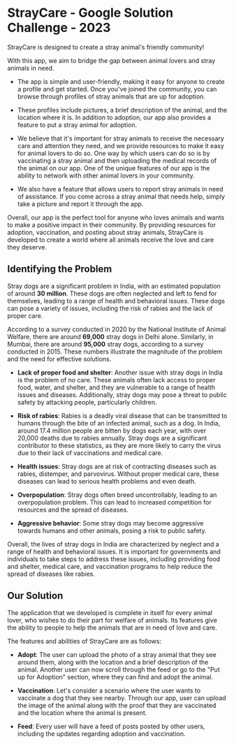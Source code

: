 # StrayCare - Google Solution Challenge - 2023 

StrayCare is designed to create a stray animal's friendly community! 

With this app, we aim to bridge the gap between animal lovers and stray animals in need. 

- The app is simple and user-friendly, making it easy for anyone to create a profile and get started. Once you've joined the community, you can browse through profiles of stray animals that are up for adoption. 

- These profiles include pictures, a brief description of the animal, and the location where it is. In addition to adoption, our app also provides a feature to put a stray animal for adoption. 

- We believe that it's important for stray animals to receive the necessary care and attention they need, and we provide resources to make it easy for animal lovers to do so. One way by which users can do so is by vaccinating a stray animal and then uploading the medical records of the animal on our app. One of the unique features of our app is the ability to network with other animal lovers in your community.

- We also have a feature that allows users to report stray animals in need of assistance. If you come across a stray animal that needs help, simply take a picture and report it through the app. 

Overall, our app is the perfect tool for anyone who loves animals and wants to make a positive impact in their community. By providing resources for adoption, vaccination, and posting about stray animals, StrayCare is developed to create a world where all animals receive the love and care they deserve.

## Identifying the Problem

Stray dogs are a significant problem in India, with an estimated population of around **30 million**. These dogs are often neglected and left to fend for themselves, leading to a range of health and behavioral issues. These dogs can pose a variety of issues, including the risk of rabies and the lack of proper care.

According to a survey conducted in 2020 by the National Institute of Animal Welfare, there are around **69,000** stray dogs in Delhi alone. Similarly, in Mumbai, there are around **95,000** stray dogs, according to a survey conducted in 2015. These numbers illustrate the magnitude of the problem and the need for effective solutions.


- **Lack of proper food and shelter**: Another issue with stray dogs in India is the problem of no care. These animals often lack access to proper food, water, and shelter, and they are vulnerable to a range of health issues and diseases. Additionally, stray dogs may pose a threat to public safety by attacking people, particularly children.

- **Risk of rabies**: Rabies is a deadly viral disease that can be transmitted to humans through the bite of an infected animal, such as a dog. In India, around 17.4 million people are bitten by dogs each year, with over 20,000 deaths due to rabies annually. Stray dogs are a significant contributor to these statistics, as they are more likely to carry the virus due to their lack of vaccinations and medical care. 

- **Health issues**: Stray dogs are at risk of contracting diseases such as rabies, distemper, and parvovirus. Without proper medical care, these diseases can lead to serious health problems and even death.

- **Overpopulation**: Stray dogs often breed uncontrollably, leading to an overpopulation problem. This can lead to increased competition for resources and the spread of diseases.

- **Aggressive behavior**: Some stray dogs may become aggressive towards humans and other animals, posing a risk to public safety.


Overall, the lives of stray dogs in India are characterized by neglect and a range of health and behavioral issues. It is important for governments and individuals to take steps to address these issues, including providing food and shelter, medical care, and vaccination programs to help reduce the spread of diseases like rabies.

## Our Solution

The application that we developed is complete in itself for every animal lover, who wishes to do their part for welfare of animals. Its features give the ability to people to help the animals that are in need of love and care. 

The features and abilities of StrayCare are as follows:

- **Adopt**: The user can upload the photo of a stray animal that they see around them, along with the location and a brief description of the animal. Another user can now scroll through the feed or go to the "Put up for Adoption" section, where they can find and adopt the animal.

- **Vaccination**: Let's consider a scenario where the user wants to vaccinate a dog that they see nearby. Through our app, user can upload the image of the animal along with the proof that they are vaccinated and the location where the animal is present.

- **Feed**: Every user will have a feed of posts posted by other users, including the updates regarding adoption and vaccination.
